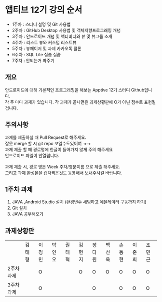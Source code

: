 # 앱티브 12기 강의 순서

+ 1주차 : 스터디 설명 및 Git 사용법
+ 2주차 : GitHub Desktop 사용법 및 객체지향프로그래밍 개념
+ 3주차 : 안드로이드 개념 및 액티비티와 뷰 및 뷰그룹 소개
+ 4주차 : 리스트 뷰와 커스텀 리스트뷰
+ 5주차 : 뷰페이저 및 과제 카카오톡 클론
+ 6주차 : SQL Lite 실습 실습
+ 7주차 : 안되는거 봐주기



## 개요 <br>
안드로이드에 대해 기본적인 프로그래밍을 해보는 Apptive 12기 스터디 Github입니다.<br>
각 주 마다 과제가 있습니다. 각 과제가 끝나면은 과제상황판에 O가 아닌 점수로 표현될 겁니다. <br>

## 주의사항 <br>
과제를 제출하실 때 Pull Request로 해주세요. <br>
잘못 merge 할 시 git repo 꼬일수도있어여 ㅠㅠ<br>
과제 제출 할 때 경로명에 한글이 들어가지 않게 주의 해주세요 <br>
안드로이드 파일이 안열립니다.<br>
<br> 과제 제출 시, 경로 명은 Week 주차/영문이름 으로 제출 해주세요.
<br> 그리고 과제 완성본을 캡처찍은것도 동봉해서 보내주시길 바랍니다.

## 1주차 과제 <br>
1. JAVA ,Android Studio 설치 (환경변수 세팅하고 에뮬레이터 구동까지 하기)<br>
2. Git 설치 <br>
3. JAVA 공부해오기

## 과제상황판 <br>
<table>
<tr>
 <td>
 </td>
 
 <td>
  김태형
  </td>
  <td>
  이정민
 </td>
  <td>
  박인오
 </td>
  <td>
  권태혁
 </td>
  <td>
  김현지
 </td>
 <td>
  정다원
 </td>
  <td>
  백선욱
 </td>
  <td>
  손동현
 </td>
    <td>
  이준희
 </td>
    <td>
  조민근
 </td>
  </tr>
 <tr>
 
 <td>
  2주차 과제
 </td>
 <td>
    <!-- 김태형-->
  </td>
  <td>
  O<!-- 이정민-->
 </td>
  <td>
  <!-- 박인오-->
 </td>
  <td>
  <!-- 권태혁-->
 </td>
  <td>
  O<!-- 김현지-->
 </td>
 <td>
  O<!-- 정다원-->
 </td>
  <td>
  O<!-- 백선욱-->
 </td>
  <td>
  O<!-- 손동현-->
 </td>
    <td>
  O<!-- 이준희-->
 </td>
    <td>
  O<!-- 조민근-->
 </td>
  </tr>
 
  <tr>
 
 <td>
  3주차 과제
 </td>
 <td>
    <!-- 김태형-->
  </td>
  <td>
  O<!-- 이정민-->
 </td>
  <td>
  <!-- 박인오-->
 </td>
  <td>
  <!-- 권태혁-->
 </td>
  <td>
  <!-- 김현지-->
 </td>
 <td>
  O<!-- 정다원-->
 </td>
  <td>
  <!-- 백선욱-->
 </td>
  <td>
  O<!-- 손동현-->
 </td>
    <td>
  O<!-- 이준희-->
 </td>
    <td>
  O<!-- 조민근-->
 </td>
  </tr>
 
</table>
